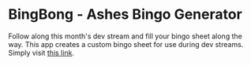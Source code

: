 # BingBong - Ashes Bingo Generator

Follow along this month's dev stream and fill your bingo sheet along the way. This app creates a custom bingo sheet for use during dev streams. Simply visit [this link](google.com).
